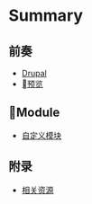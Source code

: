 # Summary

## 前奏

* [Drupal](README.md)
* [预览](overview.md)

## Module

* [自定义模块](custom-module.md)

## 附录

* [相关资源](appendix--resources.md)

